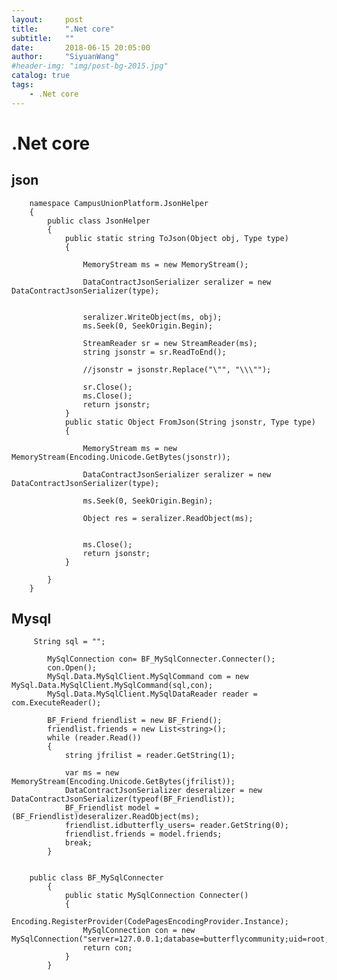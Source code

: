 ```yaml
---
layout:     post
title:      ".Net core" 
subtitle:   ""
date:       2018-06-15 20:05:00
author:     "SiyuanWang"
#header-img: "img/post-bg-2015.jpg"
catalog: true
tags:
    - .Net core
---
```

# .Net core
## json        

        namespace CampusUnionPlatform.JsonHelper
        {
            public class JsonHelper
            {
                public static string ToJson(Object obj, Type type)
                {

                    MemoryStream ms = new MemoryStream();

                    DataContractJsonSerializer seralizer = new DataContractJsonSerializer(type);


                    seralizer.WriteObject(ms, obj);
                    ms.Seek(0, SeekOrigin.Begin);

                    StreamReader sr = new StreamReader(ms);
                    string jsonstr = sr.ReadToEnd();

                    //jsonstr = jsonstr.Replace("\"", "\\\"");

                    sr.Close();
                    ms.Close();
                    return jsonstr;
                }
                public static Object FromJson(String jsonstr, Type type)
                {

                    MemoryStream ms = new MemoryStream(Encoding.Unicode.GetBytes(jsonstr));

                    DataContractJsonSerializer seralizer = new DataContractJsonSerializer(type);

                    ms.Seek(0, SeekOrigin.Begin);

                    Object res = seralizer.ReadObject(ms);


                    ms.Close();
                    return jsonstr;
                }

            }
        }


## Mysql

         String sql = "";

            MySqlConnection con= BF_MySqlConnecter.Connecter();
            con.Open();
            MySql.Data.MySqlClient.MySqlCommand com = new MySql.Data.MySqlClient.MySqlCommand(sql,con);
            MySql.Data.MySqlClient.MySqlDataReader reader = com.ExecuteReader();

            BF_Friend friendlist = new BF_Friend();
            friendlist.friends = new List<string>();
            while (reader.Read())
            {
                string jfrilist = reader.GetString(1);

                var ms = new MemoryStream(Encoding.Unicode.GetBytes(jfrilist));
                DataContractJsonSerializer deseralizer = new DataContractJsonSerializer(typeof(BF_Friendlist));
                BF_Friendlist model = (BF_Friendlist)deseralizer.ReadObject(ms);
                friendlist.idbutterfly_users= reader.GetString(0);
                friendlist.friends = model.friends;
                break;
            }


        public class BF_MySqlConnecter
            {
                public static MySqlConnection Connecter()
                {
                    Encoding.RegisterProvider(CodePagesEncodingProvider.Instance);
                    MySqlConnection con = new MySqlConnection("server=127.0.0.1;database=butterflycommunity;uid=root;pwd=0718;charset='utf8';SslMode=None");
                    return con;
                }
            }

